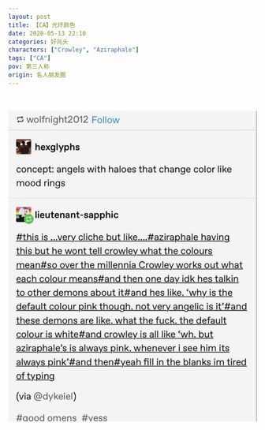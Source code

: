 ```yaml
---
layout: post
title: 【CA】光环颜色
date: 2020-05-13 22:10
categories: 好兆头
characters: ["Crowley", "Aziraphale"]
tags: ["CA"]
pov: 第三人称
origin: 名人朋友圈
---
```


<br><br>
![](https://raw.githubusercontent.com/junesirius/junesirius.github.io/master/assets/images/mrpyq/2020-05-13-CA-Colour-of-halo.jpg)
